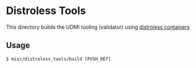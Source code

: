# Distroless Tools

This directory builds the UDMI tooling (validator) using [distroless containers](https://github.com/GoogleContainerTools/distroless)

## Usage

```shell
$ misc/distroless_tools/build [PUSH_REf]
```
